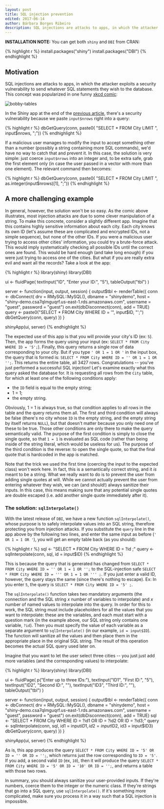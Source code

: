 ```yaml
---
layout: post
title: SQL injection prevention
edited: 2017-06-14
author: Bárbara Borges Ribeiro
description: SQL injections are attacks to apps, in which the attacker exploits a security vulnerability to send whatever SQL statements they wish to the database. With the latest release of DBI, we have a new function whose purpose is to safely interpolate values into an SQL string, therefore protecting you from injection attacks.
---
```


**INSTALLATION NOTE:** You can get both `shiny` and `DBI` from CRAN:

{% highlight r %}
install.packages("shiny")
install.packages("DBI")
{% endhighlight %}

## Motivation

SQL injections are attacks to apps, in which the attacker exploits a security vulnerability to send whatever SQL statements they wish to the database. This concept was popularized in one funny [xkcd comic](https://xkcd.com/327/):

![bobby-tables](/images/bobby-tables.png)

In the Shiny app at the end of the [previous article](/articles/overview.html), there's a security vulnerability because we paste `input$nrows` right into a query:

{% highlight r %}
dbGetQuery(conn, paste0(
  "SELECT * FROM City LIMIT ", input$nrows, ";"))
{% endhighlight %}

If a malicious user manages to modify the input to accept something other than a number (possibly a string containing more SQL commands), we'd have no way to catch that and prevent it. In this case, the solution is very simple: just coerce `input$nrows` into an integer and, to be extra safe, grab the first element only (in case the user passed in a vector with more than one element). The relevant command then becomes:

{% highlight r %}
dbGetQuery(conn, paste0(
  "SELECT * FROM City LIMIT ", as.integer(input$nrows)[1], ";"))
{% endhighlight %}

## A more challenging example

In general, however, the solution won't be so easy. As the comic above illustrates, most injection attacks are due to some clever manipulation of a string. To make this concrete, consider a slightly different app. Imagine that this contains highly sensitive information about each city. Each city knows its own ID (let's assume these are complicated and encrypted IDs, not a simple sequence), but none of the other IDs. If you were a malicious user trying to access other cities' information, you could try a brute-force attack. This would imply systematically checking all possible IDs until the correct ones are found. This would be hard enough (and take long enough) if you were just trying to access one of the cities. But what if you are really extra evil and want all the records? Take a look at the app:

<!---
<div markdown="0">
<a data-toggle="collapse" data-target="#sql_injection_example">Toggle code example</a>
</div>

<div id="sql_injection_example" class="collapse">
--->
{% highlight r %}
library(shiny)
library(DBI)

ui <- fluidPage(
  textInput("ID", "Enter your ID:", "5"),
  tableOutput("tbl")
)

server <- function(input, output, session) {
  output$tbl <- renderTable({
    conn <- dbConnect(
      drv = RMySQL::MySQL(),
      dbname = "shinydemo",
      host = "shiny-demo.csa7qlmguqrf.us-east-1.rds.amazonaws.com",
      username = "guest",
      password = "guest")
    on.exit(dbDisconnect(conn), add = TRUE)
    query <- paste0("SELECT * FROM City WHERE ID = '", input$ID, "';")
    dbGetQuery(conn, query)
  })
}

shinyApp(ui, server)
{% endhighlight %}
<!---
</div>

<br>
--->

The expected use of this app is that you will provide your city's ID (ex: `5`). Then, the app forms the query using your input (ex: `SELECT * FROM City WHERE ID = '5';`). Finally, this query returns a single row of data corresponding to your city. But if you type `' OR 1 = 1 OR '` in the input box, the query that is formed is: `SELECT * FROM City WHERE ID = '' OR 1 = 1 OR '';`. This returns the entire table, all 3427 rows. Congratulations -- you've just performed a successful SQL injection! Let's examine exactly what this query asked the database for. It is requesting all rows from the `City` table, for which at least one of the following conditions apply:

- the `ID` field is equal to the empty string;
- 1 = 1;
- the empty string.

Obviously, 1 = 1 is always true, so that condition applies to all rows in the table and the query returns them all. The first and third condition will always be false (there's no city whose `ID` is the empty string, and the empty string by itself returns `NULL`), but that doesn't matter because you only need one of these to be true. Those other conditions are only there to make the query semantically valid. The purpose of the first condition is simply to close the single quote, so that `1 = 1` is evaluated as SQL code (rather than being inside of the string literal, which would be useless for us). The purpose of the third condition is the reverse: to open the single quote, so that the final quote that is hardcoded in the app is matched.

Note that the trick we used the first time (coercing the input to the expected class) won't work here. In fact, this is a semantically correct string, and it *is* meant to be a string. What we really want to do is to prevent the user from adding single quotes at will. While we cannot actually prevent the user from entering whatever they wish, we can (and should!) always sanitize their inputs. In this case, this means making sure that any potential single quotes are double escaped (i.e. add another single quote immediately after it).

### The solution: `sqlInterpolate()`

With the latest release of `DBI`, we have a new function `sqlInterpolate()`, whose purpose is to safely interpolate values into an SQL string, therefore protecting you from injection attacks. If you substitute the `query` line in the app above by the following two lines, and enter the same input as before (`' OR 1 = 1 OR '`), you will get an empty table back (as you should):

{% highlight r %}
sql <- "SELECT * FROM City WHERE ID = ?id ;"
query <- sqlInterpolate(conn, sql, id = input$ID)
{% endhighlight %}

This is because the query that is generated has changed from `SELECT * FROM City WHERE ID = '' OR 1 = 1 OR '';` to the SQL-injection safe `SELECT * FROM City WHERE ID = ''' OR 1 = 1 OR ''' ;`. If you just enter a valid ID, however, the query stays the same (since there's nothing to escape). Ex: In you enter `5`, the query is `SELECT * FROM City WHERE ID = '5' ;`.

The `sqlInterpolate()` function takes two mandatory arguments (the connection and the SQL string *x* number of variables to interpolate) and *x* number of named values to interpolate into the query. In order for this to work, the SQL string must include placeholders for all the values that you want to interpolate: these are the variables, and each must start with a question mark (in the example above, our SQL string only contains one variable, `?id`). Then you must specify the value of each variable as a separate argument to `sqlInterpolate()` (in our example, `id = input$ID`). The function will sanitize all the values and then place them in the appropriate place in the original SQL string. The result of this operation becomes the actual SQL query used later on.

Imagine that you want to let the user select three cities -- you just just add more variables (and the corresponding values) to interpolate:

<!---
<div markdown="0">
<a data-toggle="collapse" data-target="#sql_interpolate_example">Toggle code example</a>
</div>

<div id="sql_interpolate_example" class="collapse">
--->
{% highlight r %}
library(shiny)
library(DBI)

ui <- fluidPage(
  p("Enter up to three IDs:"),
  textInput("ID1", "First ID:", "5"),
  textInput("ID2", "Second ID:", ""),
  textInput("ID3", "Third ID:", ""),
  tableOutput("tbl")
)

server <- function(input, output, session) {
  output$tbl <- renderTable({
    conn <- dbConnect(
      drv = RMySQL::MySQL(),
      dbname = "shinydemo",
      host = "shiny-demo.csa7qlmguqrf.us-east-1.rds.amazonaws.com",
      username = "guest",
      password = "guest")
    on.exit(dbDisconnect(conn), add = TRUE)
    sql <- "SELECT * FROM City WHERE ID = ?id1 OR ID = ?id2 OR ID = ?id3;"
    query <- sqlInterpolate(conn, sql, id1 = input$ID1,
                            id2 = input$ID2, id3 = input$ID3)
    dbGetQuery(conn, query)
  })
}

shinyApp(ui, server)
{% endhighlight %}
<!---
</div>

<br>
--->

As is, this app produces the query `SELECT * FROM City WHERE ID = '5' OR ID = '' OR ID = '';`, which returns just the row corresponding to `ID = '5'`. If you add, a second valid `ID` (ex, `10`), then it will produce the query `SELECT * FROM City WHERE ID = '5' OR ID = '10' OR ID = '';`, and returns a table with those two rows.

In summary, you should always sanitize your user-provided inputs. If they're numbers, coerce them to the integer or the numeric class. If they're strings that go into a SQL query, use `sqlInterpolate()`. If it's something more complicated, make sure you process it in a way such that a SQL injection is impossible.
